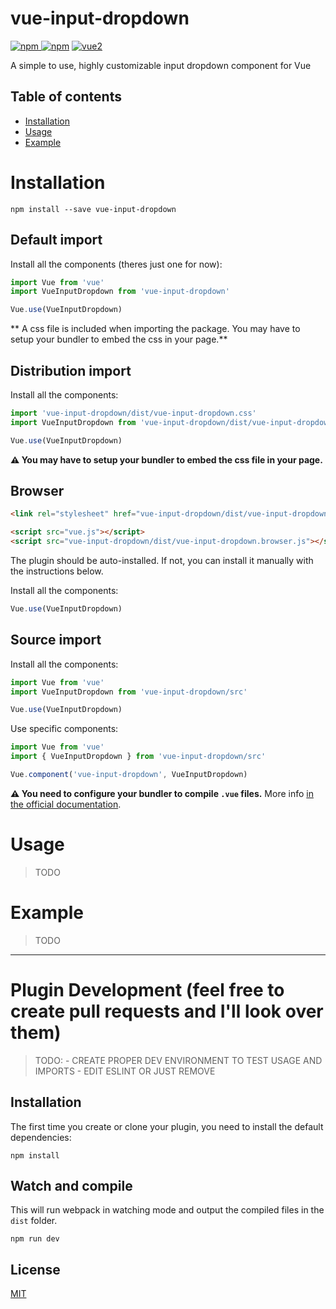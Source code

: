 # vue-input-dropdown

[![npm](https://img.shields.io/npm/v/vue-input-dropdown.svg) ![npm](https://img.shields.io/npm/dm/vue-input-dropdown.svg)](https://www.npmjs.com/package/vue-input-dropdown)
[![vue2](https://img.shields.io/badge/vue-2.x-brightgreen.svg)](https://vuejs.org/)

A simple to use, highly customizable input dropdown component for Vue

## Table of contents

- [Installation](#installation)
- [Usage](#usage)
- [Example](#example)

# Installation

```
npm install --save vue-input-dropdown
```

## Default import

Install all the components (theres just one for now):

```javascript
import Vue from 'vue'
import VueInputDropdown from 'vue-input-dropdown'

Vue.use(VueInputDropdown)

```

** A css file is included when importing the package. You may have to setup your bundler to embed the css in your page.**

## Distribution import

Install all the components:

```javascript
import 'vue-input-dropdown/dist/vue-input-dropdown.css'
import VueInputDropdown from 'vue-input-dropdown/dist/vue-input-dropdown.common'

Vue.use(VueInputDropdown)
```


**⚠️ You may have to setup your bundler to embed the css file in your page.**

## Browser

```html
<link rel="stylesheet" href="vue-input-dropdown/dist/vue-input-dropdown.css"/>

<script src="vue.js"></script>
<script src="vue-input-dropdown/dist/vue-input-dropdown.browser.js"></script>
```

The plugin should be auto-installed. If not, you can install it manually with the instructions below.

Install all the components:

```javascript
Vue.use(VueInputDropdown)
```

## Source import

Install all the components:

```javascript
import Vue from 'vue'
import VueInputDropdown from 'vue-input-dropdown/src'

Vue.use(VueInputDropdown)
```

Use specific components:

```javascript
import Vue from 'vue'
import { VueInputDropdown } from 'vue-input-dropdown/src'

Vue.component('vue-input-dropdown', VueInputDropdown)
```

**⚠️ You need to configure your bundler to compile `.vue` files.** More info [in the official documentation](https://vuejs.org/v2/guide/single-file-components.html).

# Usage

> TODO

# Example

> TODO

---

# Plugin Development (feel free to create pull requests and I'll look over them)

> TODO: 
    - CREATE PROPER DEV ENVIRONMENT TO TEST USAGE AND IMPORTS
    - EDIT ESLINT OR JUST REMOVE 

## Installation

The first time you create or clone your plugin, you need to install the default dependencies:

```
npm install
```

## Watch and compile

This will run webpack in watching mode and output the compiled files in the `dist` folder.

```
npm run dev
```





## License

[MIT](http://opensource.org/licenses/MIT)
